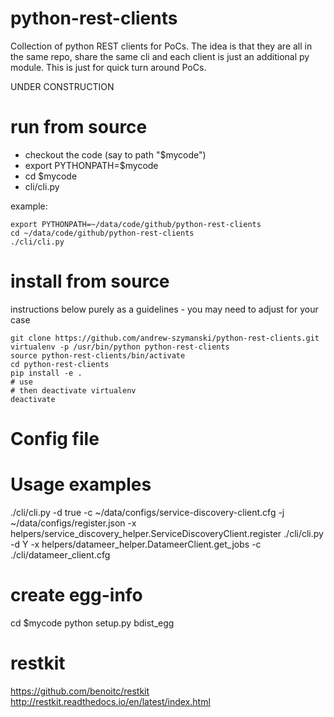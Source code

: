 python-rest-clients
=============

Collection of python REST clients for PoCs.  The idea is that they are all in the same repo, share the same cli and each client is just an additional py module.  This is just for quick turn around PoCs.

UNDER CONSTRUCTION

run from source
=============
* checkout the code (say to path "$mycode")
* export PYTHONPATH=$mycode
* cd $mycode
* cli/cli.py

example:
```shell
export PYTHONPATH=~/data/code/github/python-rest-clients
cd ~/data/code/github/python-rest-clients
./cli/cli.py 
```


install from source
=============
instructions below purely as a guidelines - you may need to adjust for your case
```shell
git clone https://github.com/andrew-szymanski/python-rest-clients.git
virtualenv -p /usr/bin/python python-rest-clients
source python-rest-clients/bin/activate
cd python-rest-clients
pip install -e .
# use
# then deactivate virtualenv 
deactivate

```


Config file
==============


Usage examples
==============
./cli/cli.py -d true -c ~/data/configs/service-discovery-client.cfg -j ~/data/configs/register.json -x helpers/service_discovery_helper.ServiceDiscoveryClient.register
./cli/cli.py -d Y -x helpers/datameer_helper.DatameerClient.get_jobs -c ./cli/datameer_client.cfg


create egg-info
=============
cd $mycode
python setup.py bdist_egg


restkit 
==============
https://github.com/benoitc/restkit
http://restkit.readthedocs.io/en/latest/index.html
